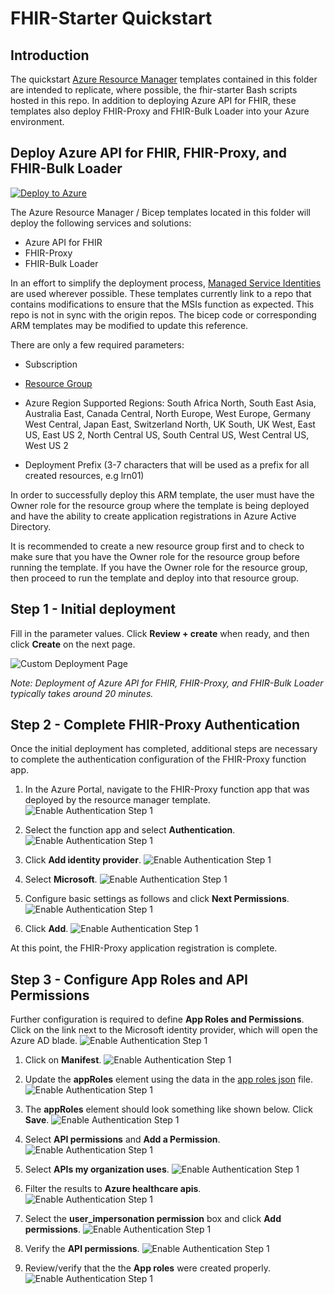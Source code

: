 # FHIR-Starter Quickstart   

## Introduction 

The quickstart [Azure Resource Manager](https://docs.microsoft.com/en-us/azure/azure-resource-manager/templates/overview) templates contained in this folder are intended to replicate, where possible, the fhir-starter Bash scripts hosted in this repo. In addition to deploying Azure API for FHIR, these templates also deploy FHIR-Proxy and FHIR-Bulk Loader into your Azure environment.


## Deploy Azure API for FHIR, FHIR-Proxy, and FHIR-Bulk Loader

[![Deploy to Azure](https://aka.ms/deploytoazurebutton)](https://portal.azure.com/#create/Microsoft.Template/uri/https%3A%2F%2Fraw.githubusercontent.com%2FToddM2%2Ffhir-starter%2Fquickstarts%2Fquickstarts%2Fdeployfhirtrain.json)

The Azure Resource Manager / Bicep templates located in this folder will deploy the following services and solutions:
+ Azure API for FHIR
+ FHIR-Proxy
+ FHIR-Bulk Loader

In an effort to simplify the deployment process, [Managed Service Identities](https://docs.microsoft.com/en-us/azure/active-directory/managed-identities-azure-resources/overview) are used wherever possible. These templates currently link to a repo that contains modifications to ensure that the MSIs function as expected. This repo is not in sync with the origin repos. The bicep code or corresponding ARM templates may be modified to update this reference.

There are only a few required parameters: 
+ Subscription
+ [Resource Group](https://docs.microsoft.com/en-us/azure/azure-resource-manager/management/manage-resource-groups-portal)
+ Azure Region
Supported Regions:
    South Africa North,
    South East Asia,
    Australia East,
    Canada Central,
    North Europe,
    West Europe,
    Germany West Central,
    Japan East,
    Switzerland North,
    UK South,
    UK West,
    East US,
    East US 2,
    North Central US,
    South Central US,
    West Central US,
    West US 2
    
+ Deployment Prefix (3-7 characters that will be used as a prefix for all created resources, e.g lrn01)

In order to successfully deploy this ARM template, the user must have the Owner role for the resource group where the template is being deployed and have the ability to create application registrations in Azure Active Directory. 

It is recommended to create a new resource group first and to check to make sure that you have the Owner role for the resource group before running the template. If you have the Owner role for the resource group, then proceed to run the template and deploy into that resource group.

## Step 1 - Initial deployment 

Fill in the parameter values. Click **Review + create** when ready, and then click **Create** on the next page. 

![Custom Deployment Page](./images/deploytrainenvportal.png) 

_Note: Deployment of Azure API for FHIR, FHIR-Proxy, and FHIR-Bulk Loader typically takes around 20 minutes._

## Step 2 - Complete FHIR-Proxy Authentication 
Once the initial deployment has completed, additional steps are necessary to complete the authentication configuration of the FHIR-Proxy function app. 

1. In the Azure Portal, navigate to the FHIR-Proxy function app that was deployed by the resource manager template. 
![Enable Authentication Step 1](./images/FHIR-PROXY-AUTH1.png)

2. Select the function app and select **Authentication**.
![Enable Authentication Step 1](./images/FHIR-PROXY-AUTH2.png)

3. Click **Add identity provider**.
![Enable Authentication Step 1](./images/FHIR-PROXY-AUTH3.png)

4. Select **Microsoft**.
![Enable Authentication Step 1](./images/FHIR-PROXY-AUTH4.png)

5. Configure basic settings as follows and click **Next Permissions**.
![Enable Authentication Step 1](./images/FHIR-PROXY-AUTH5a.png)

6. Click **Add**.
![Enable Authentication Step 1](./images/FHIR-PROXY-AUTH6.png)

At this point, the FHIR-Proxy application registration is complete. 

## Step 3 - Configure App Roles and API Permissions 

Further configuration is required to define **App Roles and Permissions**. Click on the link next to the Microsoft identity provider, which will open the Azure AD blade.
![Enable Authentication Step 1](./images/FHIR-PROXY-AUTH7.png)

1. Click on **Manifest**.
![Enable Authentication Step 1](./images/FHIR-PROXY-AUTH8.png)

2. Update the **appRoles** element using the data in the [app roles json](./fhirproxyroles.json) file.
![Enable Authentication Step 1](./images/FHIR-PROXY-AUTH9.png)

3. The **appRoles** element should look something like shown below. Click **Save**.
![Enable Authentication Step 1](./images/FHIR-PROXY-AUTH10.png)

4. Select **API permissions** and **Add a Permission**.
![Enable Authentication Step 1](./images/FHIR-PROXY-AUTH11.png)

5. Select **APIs my organization uses**.
![Enable Authentication Step 1](./images/FHIR-PROXY-AUTH12.png)

6. Filter the results to **Azure healthcare apis**.
![Enable Authentication Step 1](./images/FHIR-PROXY-AUTH13.png)

7. Select the **user_impersonation permission** box and click **Add permissions**.
![Enable Authentication Step 1](./images/FHIR-PROXY-AUTH14.png)

8. Verify the **API permissions**.
![Enable Authentication Step 1](./images/FHIR-PROXY-AUTH15.png)

9. Review/verify that the the **App roles** were created properly.
![Enable Authentication Step 1](./images/FHIR-PROXY-AUTH16.png)
